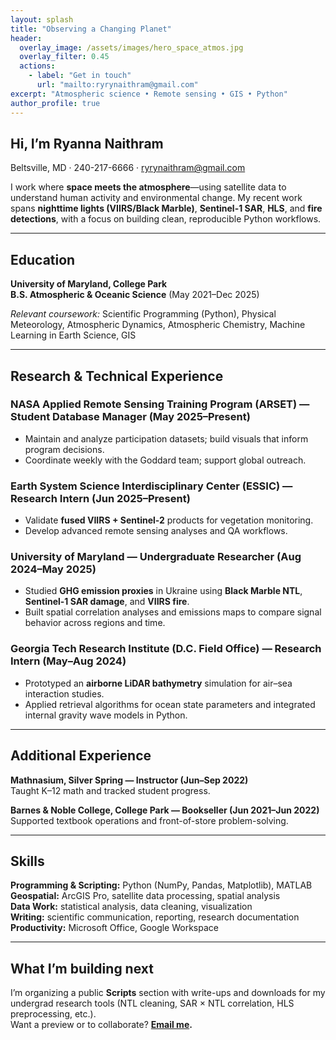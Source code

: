 ```yaml
---
layout: splash
title: "Observing a Changing Planet"
header:
  overlay_image: /assets/images/hero_space_atmos.jpg
  overlay_filter: 0.45
  actions:
    - label: "Get in touch"
      url: "mailto:ryrynaithram@gmail.com"
excerpt: "Atmospheric science • Remote sensing • GIS • Python"
author_profile: true
---
```


## Hi, I’m Ryanna Naithram

Beltsville, MD · 240-217-6666 · [ryrynaithram@gmail.com](mailto:ryrynaithram@gmail.com)

I work where **space meets the atmosphere**—using satellite data to understand human activity and environmental change. My recent work spans **nighttime lights (VIIRS/Black Marble)**, **Sentinel-1 SAR**, **HLS**, and **fire detections**, with a focus on building clean, reproducible Python workflows.

---

## Education

**University of Maryland, College Park**  
**B.S. Atmospheric & Oceanic Science** (May 2021–Dec 2025)

*Relevant coursework:* Scientific Programming (Python), Physical Meteorology, Atmospheric Dynamics, Atmospheric Chemistry, Machine Learning in Earth Science, GIS

---

## Research & Technical Experience

### NASA Applied Remote Sensing Training Program (ARSET) — Student Database Manager (May 2025–Present)
- Maintain and analyze participation datasets; build visuals that inform program decisions.  
- Coordinate weekly with the Goddard team; support global outreach.

### Earth System Science Interdisciplinary Center (ESSIC) — Research Intern (Jun 2025–Present)
- Validate **fused VIIRS + Sentinel-2** products for vegetation monitoring.  
- Develop advanced remote sensing analyses and QA workflows.

### University of Maryland — Undergraduate Researcher (Aug 2024–May 2025)
- Studied **GHG emission proxies** in Ukraine using **Black Marble NTL**, **Sentinel-1 SAR damage**, and **VIIRS fire**.  
- Built spatial correlation analyses and emissions maps to compare signal behavior across regions and time.

### Georgia Tech Research Institute (D.C. Field Office) — Research Intern (May–Aug 2024)
- Prototyped an **airborne LiDAR bathymetry** simulation for air–sea interaction studies.  
- Applied retrieval algorithms for ocean state parameters and integrated internal gravity wave models in Python.

---

## Additional Experience

**Mathnasium, Silver Spring — Instructor (Jun–Sep 2022)**  
Taught K–12 math and tracked student progress.

**Barnes & Noble College, College Park — Bookseller (Jun 2021–Jun 2022)**  
Supported textbook operations and front-of-store problem-solving.

---

## Skills

**Programming & Scripting:** Python (NumPy, Pandas, Matplotlib), MATLAB  
**Geospatial:** ArcGIS Pro, satellite data processing, spatial analysis  
**Data Work:** statistical analysis, data cleaning, visualization  
**Writing:** scientific communication, reporting, research documentation  
**Productivity:** Microsoft Office, Google Workspace

---

## What I’m building next

I’m organizing a public **Scripts** section with write-ups and downloads for my undergrad research tools (NTL cleaning, SAR × NTL correlation, HLS preprocessing, etc.).  
Want a preview or to collaborate? **[Email me](mailto:ryrynaithram@gmail.com).**
